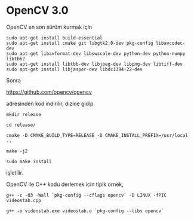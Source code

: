 # OpenCV 3.0

OpenCV en son sürüm kurmak için

```
sudo apt-get install build-essential
sudo apt-get install cmake git libgtk2.0-dev pkg-config libavcodec-dev 
sudo apt-get libavformat-dev libswscale-dev python-dev python-numpy libtbb2 
sudo apt-get install libtbb-dev libjpeg-dev libpng-dev libtiff-dev 
sudo apt-get install libjasper-dev libdc1394-22-dev
```

Sonra

https://github.com/opencv/opencv

adresinden kod indirilir, dizine gidip 

```
mkdir release

cd release/

cmake -D CMAKE_BUILD_TYPE=RELEASE -D CMAKE_INSTALL_PREFIX=/usr/local ..

make -j2

sudo make install
```

işletilir.

OpenCV ile C++ kodu derlemek icin tipik ornek,

```
g++ -c -O3 -Wall `pkg-config --cflags opencv` -D LINUX -fPIC videostab.cpp

g++ -o videostab.exe videostab.o `pkg-config --libs opencv`
```








